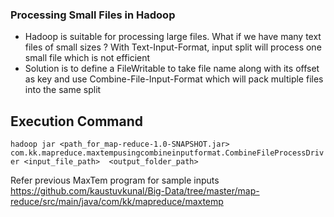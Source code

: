 ###	Processing Small Files in Hadoop

-	Hadoop is suitable for processing large files. What if we have many text files of small sizes ? With Text-Input-Format, input split will process one small file which is not efficient
- Solution is to define a  FileWritable  to take  file name along with its offset as key and use Combine-File-Input-Format which will pack multiple files into the same split  


## Execution Command 

`hadoop jar <path_for_map-reduce-1.0-SNAPSHOT.jar> com.kk.mapreduce.maxtempusingcombineinputformat.CombineFileProcessDriver <input_file_path>  <output_folder_path>`



Refer previous MaxTem program for sample inputs
</br>
https://github.com/kaustuvkunal/Big-Data/tree/master/map-reduce/src/main/java/com/kk/mapreduce/maxtemp

